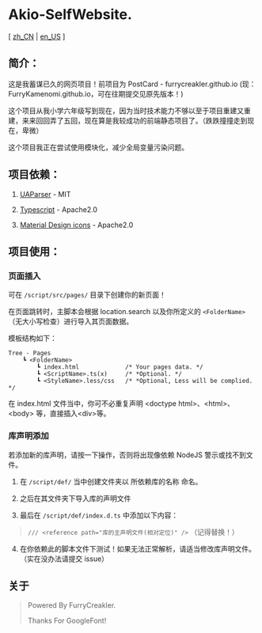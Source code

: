 # Akio-SelfWebsite.

\[ [zh_CN](./readme-zh_CN.md) | [en_US](./readme.md) \]

## 简介：

这是我蓄谋已久的网页项目！前项目为 PostCard - furrycreakler.github.io (现：FurryKamenomi.github.io，可在往期提交见原先版本！)

这个项目从我小学六年级写到现在，因为当时技术能力不够以至于项目重建又重建，来来回回弄了五回，现在算是我较成功的前端静态项目了。（跌跌撞撞走到现在，卑微）

这个项目我正在尝试使用模块化，减少全局变量污染问题。

## 项目依赖：

1. [UAParser](https://github.com/faisalman/ua-parser-js) - MIT

2. [Typescript](https://github.com/microsoft/TypeScript) - Apache2.0

3. [Material Design icons](https://github.com/google/material-design-icons) - Apache2.0

## 项目使用：

### 页面插入

可在 ``/script/src/pages/`` 目录下创建你的新页面！

在页面跳转时，主脚本会根据 location.search 以及你所定义的 ``<FolderName>``（无大小写检查）进行导入其页面数据。

模板结构如下：

````
Tree - Pages
	┗ <FolderName>
		┗ index.html             /* Your pages data. */
		┗ <ScriptName>.ts(x)     /* *Optional. */
		┗ <StyleName>.less/css   /* *Optional, Less will be complied. */
````

在 index.html 文件当中，你可不必重复声明 \<doctype html>、\<html>、\<body> 等，直接插入\<div>等。

### 库声明添加

若添加新的库声明，请按一下操作，否则将出现像依赖 NodeJS 警示或找不到文件。

1. 在 ``/script/def/`` 当中创建文件夹以 所依赖库的名称 命名。

2. 之后在其文件夹下导入库的声明文件
3. 最后在 ``/script/def/index.d.ts`` 中添加以下内容：

> ``/// <reference path="库的主声明文件(相对定位)" />`` （记得替换！）

4. 在你依赖此的脚本文件下测试！如果无法正常解析，请适当修改库声明文件。（实在没办法请提交 issue）

## 关于

> Powered By FurryCreakler.
>
> Thanks For GoogleFont!